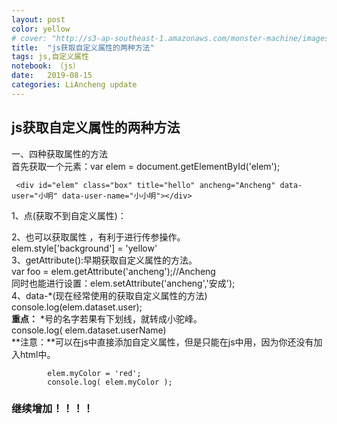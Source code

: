 ```yaml
---
layout: post
color: yellow
# cover: "http://s3-ap-southeast-1.amazonaws.com/monster-machine/images/horssghonr-1436272011-Midas.jpg"
title:  "js获取自定义属性的两种方法"
tags: js,自定义属性
notebook: （js）
date:   2019-08-15
categories: LiAncheng update
---
```

## js获取自定义属性的两种方法

一、四种获取属性的方法  
首先获取一个元素：var elem = document.getElementById('elem');  
```
 <div id="elem" class="box" title="hello" ancheng="Ancheng" data-user="小明" data-user-name="小小明"></div>
```
1、点(获取不到自定义属性)：  

2、[](获取不到自定义属性)也可以获取属性 ，有利于进行传参操作。   
elem.style['background'] = 'yellow'  
3、getAttribute():早期获取自定义属性的方法。  
var foo = elem.getAttribute('ancheng');//Ancheng  
同时也能进行设置：elem.setAttribute('ancheng','安成');  
4、data-*(现在经常使用的获取自定义属性的方法)  
console.log(elem.dataset.user);  
**重点：** *号的名字若果有下划线，就转成小驼峰。  
console.log(  elem.dataset.userName)  
**注意：**可以在js中直接添加自定义属性，但是只能在js中用，因为你还没有加入html中。  
```
        elem.myColor = 'red';
        console.log( elem.myColor );
```


### 继续增加！！！！